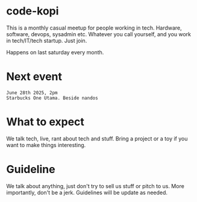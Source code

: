 # code-kopi

This is a monthly casual meetup for people working in tech. Hardware, software, devops, sysadmin etc. Whatever you call yourself, and you work in tech/IT/tech startup. Just join. 

Happens on last saturday every month. 

# Next event

```
June 28th 2025, 2pm
Starbucks One Utama. Beside nandos
```

# What to expect

We talk tech, live, rant about tech and stuff. Bring a project or a toy if you want to make things interesting. 

# Guideline

We talk about anything, just don't try to sell us stuff or pitch to us. 
More importantly, don't be a jerk. 
Guidelines will be update as needed. 
